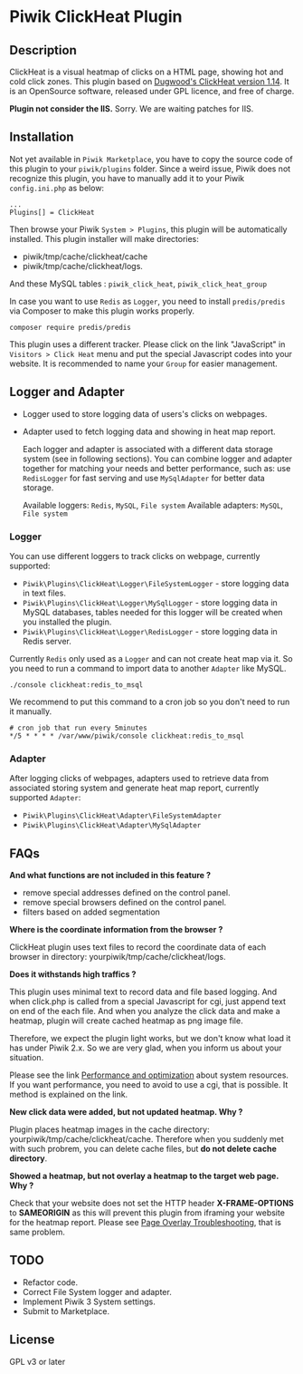 # Piwik ClickHeat Plugin

## Description
ClickHeat is a visual heatmap of clicks on a HTML page, showing hot and cold click zones. This plugin based on [Dugwood's ClickHeat version 1.14](https://github.com/dugwood/clickheat). It is an OpenSource software, released under GPL licence, and free of charge. 

__Plugin not consider the IIS.__ Sorry. We are waiting patches for IIS.

## Installation
   Not yet available in `Piwik Marketplace`, you have to copy the source code of this plugin to your `piwik/plugins` folder.
   Since a weird issue, Piwik does not recognize this plugin, you have to manually add it to your Piwik `config.ini.php` as below:
```
...
Plugins[] = ClickHeat
```
  Then browse your Piwik `System > Plugins`, this plugin will be automatically installed.
This plugin installer will make directories:
* piwik/tmp/cache/clickheat/cache
* piwik/tmp/cache/clickheat/logs.

And these MySQL tables : `piwik_click_heat`, `piwik_click_heat_group`

In case you want to use `Redis` as `Logger`, you need to install `predis/predis` via Composer to make this plugin works properly.
```
composer require predis/predis
```

This plugin uses a different tracker. Please click on the link "JavaScript" in `Visitors > Click Heat` menu and put the special Javascript codes into your website. It is recommended to name your `Group` for easier management.
## Logger and Adapter
- Logger used to store logging data of users's clicks on webpages.
- Adapter used to fetch logging data and showing in heat map report.

    Each logger and adapter is associated with a different data storage system (see in following sections). You can combine logger and adapter together for matching your needs and better performance, such as: use `RedisLogger` for fast serving and use `MySqlAdapter` for better data storage.
    
    Available loggers: `Redis`, `MySQL`, `File system`
    Available adapters: `MySQL`, `File system`
    
### Logger
You can use different loggers to track clicks on webpage, currently supported:
- `Piwik\Plugins\ClickHeat\Logger\FileSystemLogger` - store logging data in text files.
- `Piwik\Plugins\ClickHeat\Logger\MySqlLogger` - store logging data in MySQL databases, tables needed for this logger will be created when you installed the plugin.
- `Piwik\Plugins\ClickHeat\Logger\RedisLogger` - store logging data in Redis server.

Currently `Redis` only used as a `Logger` and can not create heat map via it. So you need to run a command to import data to another `Adapter` like MySQL. 
```
./console clickheat:redis_to_msql
```
We recommend to put this command to a cron job so you don't need to run it manually.
```
# cron job that run every 5minutes
*/5 * * * * /var/www/piwik/console clickheat:redis_to_msql
```
### Adapter
After logging clicks of webpages, adapters  used to retrieve data from associated storing system and generate heat map report, currently supported `Adapter`:
- `Piwik\Plugins\ClickHeat\Adapter\FileSystemAdapter`
- `Piwik\Plugins\ClickHeat\Adapter\MySqlAdapter`

## FAQs
__And what functions are not included in this feature ?__

* remove special addresses defined on the control panel.
* remove special browsers defined on the control panel.
* filters based on added segmentation

__Where is the coordinate information from the browser ?__

ClickHeat plugin uses text files to record the coordinate data of each browser in directory: yourpiwik/tmp/cache/clickheat/logs.

__Does it withstands high traffics ?__

This plugin uses minimal text to record data and file based logging. And when click.php is called from a special Javascript for cgi, just append text on end of the each file. And when you analyze the click data and make a heatmap, plugin will create cached heatmap as png image file. 

Therefore, we expect the plugin light works, but we don't know what load it has under Piwik 2.x. So we are very glad, when you inform us about your situation. 

Please see the link [Performance and optimization](http://www.labsmedia.com/clickheat/156894.html) about system resources. If you want performance, you need to avoid to use a cgi, that is possible. It method is explained on the link. 

__New click data were added, but not updated heatmap. Why ?__

Plugin places heatmap images in the cache directory: yourpiwik/tmp/cache/clickheat/cache. Therefore when you suddenly met with such probrem, you can delete cache files, but __do not delete cache directory__.

__Showed a heatmap, but not overlay a heatmap to the target web page. Why ?__

Check that your website does not set the HTTP header __X-FRAME-OPTIONS__ to __SAMEORIGIN__ as this will prevent this plugin from iframing your website for the heatmap report. Please see [Page Overlay Troubleshooting](http://piwik.org/docs/page-overlay/#page-overlay-troubleshooting), that is same problem.

## TODO

 - Refactor code.
 - Correct File System logger and adapter.
 - Implement Piwik 3 System settings.
 - Submit to Marketplace.

## License
GPL v3 or later